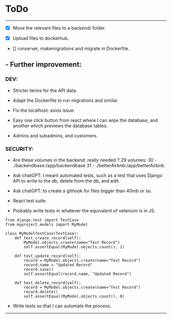 # ToDo
----------
-[x] Move the relevant files to a backend/ folder.

-[x] Upload files to dockerhub.

- [] runserver, makemigrations and migrate in Dockerfile.

## - Further improvement:

### DEV:

- Stricter terms for the API data.
- Adapt the Dockerfile to run migrations and similar
- Fix the localhost: axios issue.

- Easy one click button from react where I can wipe the database, and another which previews the database tables.

- Admins and subadmins, and customers.

### SECURITY:

- Are these volumes in the backend: really needed ?
 29     volumes:
 30       - ./backendbase:/app/backendbase
 31       - ./betterAirbnb:/app/betterAirbnb

- Ask chatGPT: I meant automated tests, such as a test that uses Django APi to write to the db, delete from the db, and edit.

- Ask chatGPT: to create a githook for files bigger than 40mb or so.

- React test suite.

- Probably write tests in whatever the equivalent of selenium is in JS.

```
from django.test import TestCase
from myproject.models import MyModel

class MyModelTestCase(TestCase):
    def test_create_record(self):
        MyModel.objects.create(name="Test Record")
        self.assertEqual(MyModel.objects.count(), 1)

    def test_update_record(self):
        record = MyModel.objects.create(name="Test Record")
        record.name = "Updated Record"
        record.save()
        self.assertEqual(record.name, "Updated Record")

    def test_delete_record(self):
        record = MyModel.objects.create(name="Test Record")
        record.delete()
        self.assertEqual(MyModel.objects.count(), 0)

```

- Write tests so that I can automate the process.


-----------
